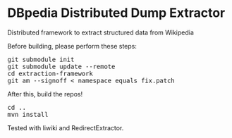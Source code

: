 DBpedia Distributed Dump Extractor
=======================

Distributed framework to extract structured data from Wikipedia

Before building, please perform these steps:

<pre>
git submodule init
git submodule update --remote
cd extraction-framework
git am --signoff < namespace_equals_fix.patch
</pre>

After this, build the repos!

<pre>
cd ..
mvn install
</pre>

Tested with liwiki and RedirectExtractor.
